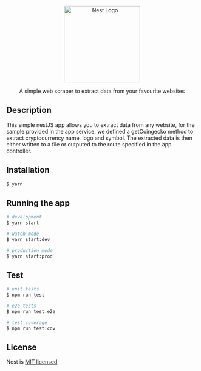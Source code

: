 <p align="center">
  <a href="http://nestjs.com/" target="blank"><img src="https://nestjs.com/img/logo-small.svg" width="200" alt="Nest Logo" /></a>
</p>

  <p align="center">A simple web scraper to  extract data from your favourite websites </p>

## Description

This simple nestJS app allows you to extract data from any website, for the sample provided in the app service, we defined a getCoingecko method to extract cryptocurrency name, logo and symbol. The extracted data is then either written to a file or outputed to the route specified in the app controller.

## Installation

```bash
$ yarn
```

## Running the app

```bash
# development
$ yarn start

# watch mode
$ yarn start:dev

# production mode
$ yarn start:prod
```

## Test

```bash
# unit tests
$ npm run test

# e2e tests
$ npm run test:e2e

# test coverage
$ npm run test:cov
```

## License

Nest is [MIT licensed](LICENSE).
